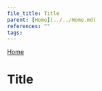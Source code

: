 ```yaml
---
file_title: Title
parent: [Home](../../Home.md)
references: ""
tags:
---
```

[Home](../../Home.md)
# Title

